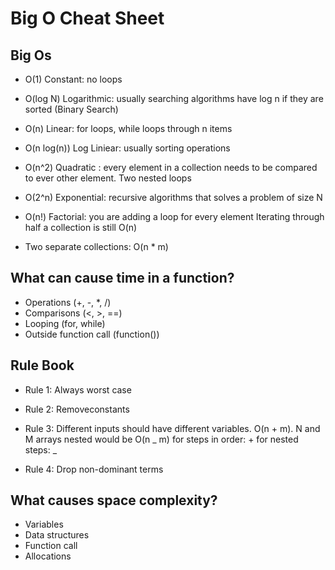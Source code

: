 # Big O Cheat Sheet

## Big Os

- O(1) Constant: no loops

- O(log N) Logarithmic: usually searching algorithms have log n if they are sorted (Binary Search)

- O(n) Linear: for loops, while loops through n items

- O(n log(n)) Log Liniear: usually sorting operations

- O(n^2) Quadratic : every element in a collection needs to be
  compared to ever other element. Two
  nested loops

- O(2^n) Exponential: recursive algorithms that solves a problem of size N

- O(n!) Factorial: you are adding a loop for every element
  Iterating through half a collection is still O(n)

- Two separate collections: O(n \* m)

## What can cause time in a function?

- Operations (+, -, \*, /)
- Comparisons (<, >, ==)
- Looping (for, while)
- Outside function call (function())

## Rule Book

- Rule 1: Always worst case

- Rule 2: Removeconstants

- Rule 3: Different inputs should have different variables. O(n + m). N and M arrays nested would be O(n _ m)
  for steps in order: +
  for nested steps: _

- Rule 4: Drop non-dominant terms

## What causes space complexity?

- Variables
- Data structures
- Function call
- Allocations
